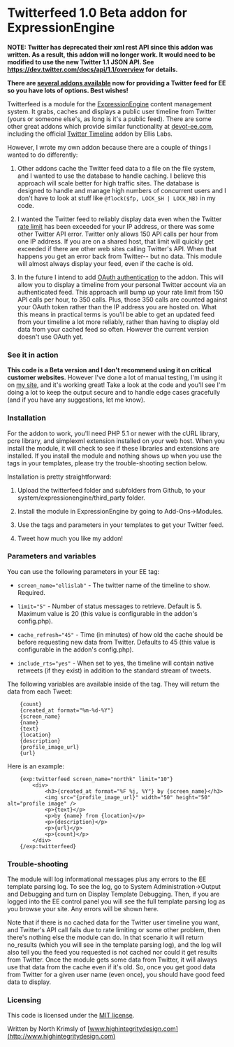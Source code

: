 Twitterfeed 1.0 Beta addon for ExpressionEngine
===============================


**NOTE: Twitter has deprecated their xml rest API since this addon was written. As a result, this addon will no longer work. It would need to be modified to use the new Twitter 1.1 JSON API. See https://dev.twitter.com/docs/api/1.1/overview for details.**

**There are [several addons available](http://devot-ee.com/search/results?keywords=twitter&addon_version_support=ee2) now for providing a Twitter feed for EE so you have lots of options. Best wishes!**

Twitterfeed is a module for the [ExpressionEngine](http://expressionengine.com/) content management system. It grabs, caches and displays a
public user timeline from Twitter (yours or someone else's, as long is it's a public feed). There are some other great addons which provide similar
functionality at [devot-ee.com](http://devot-ee.com/), including the official [Twitter
Timeline](http://expressionengine.com/downloads/details/twitter_timeline/) addon by Ellis Labs.

However, I wrote my own addon because there are a couple of things I wanted to do differently:  

1. Other addons cache the Twitter feed data to a file on the file system, and I wanted to use the database to handle caching. I believe this
approach will scale better for high traffic sites. The database is designed to handle and manage high numbers of concurrent users and I don't
have to look at stuff like `@flock($fp, LOCK_SH | LOCK_NB)` in my code.

2. I wanted the Twitter feed to reliably display data even when the Twitter [rate limit](https://dev.twitter.com/docs/rate-limiting) has been
exceeded for your IP address, or there was some other Twitter API error. Twitter only allows 150 API calls per hour from one IP address. If you
are on a shared host, that limit will quickly get exceeded if there are other web sites calling Twitter's API. When that happens you get an error
back from Twitter-- but no data. This module will almost always display your feed, even if the cache is old.

3. In the future I intend to add [OAuth authentication](https://dev.twitter.com/docs/auth/oauth) to the addon. This will allow you to display a
timeline from your personal Twitter account via an authenticated feed. This approach will bump up your rate limit from 150 API calls per hour, to 350 calls. Plus, those 350 calls are counted against your OAuth token rather than the IP address you are hosted on. What
this means in practical terms is you'll be able to get an updated feed from your timeline a lot more reliably, rather than having to display old data
from your cached feed so often. However the current version doesn't use OAuth yet.


### See it in action
**This code is a Beta version and I don't recommend using it on critical customer websites**. However I've done a lot of manual testing, I'm
using it on [my site](http://www.highintegritydesign.com), and it's working great! Take a look at the code and you'll see I'm doing a lot to keep
the output secure and to handle edge cases gracefully (and if you have any suggestions, let me know).


### Installation
For the addon to work, you'll need PHP 5.1 or newer with the cURL library, pcre library, and simplexml extension installed on your web host. When you
install the module, it will check to see if these libraries and extensions are installed. If you install the module and nothing shows up when you use
the tags in your templates, please try the trouble-shooting section below.

Installation is pretty straightforward:  

1. Upload the twitterfeed folder and subfolders from Github, to your system/expressionengine/third_party folder.

2. Install the module in ExpressionEngine by going to Add-Ons->Modules.

3. Use the tags and parameters in your templates to get your Twitter feed.  

4. Tweet how much you like my addon!  


### Parameters and variables
You can use the following parameters in your EE tag:

*    `screen_name="ellislab"` - The twitter name of the timeline to show. Required.
	
*    `limit="5"` - Number of status messages to retrieve.  Default is 5. Maximum value is 20 (this value is configurable in the addon's config.php).
		  
*    `cache_refresh="45"` - Time (in minutes) of how old the cache should be before requesting new data from Twitter.  Defaults to 45 (this value is configurable in the addon's config.php).
		
*    `include_rts="yes"` - When set to yes, the timeline will contain native retweets (if they exist) in addition to the standard stream of tweets. 

The following variables are available inside of the tag. They will return the data from each Tweet:		

        {count}
        {created_at format="%m-%d-%Y"}
        {screen_name}
        {name}
        {text}
        {location}
        {description}
        {profile_image_url}
        {url}


Here is an example:    
  
  
        {exp:twitterfeed screen_name="northk" limit="10"}  
            <div>  
                <h3>{created_at format="%F %j, %Y"} by {screen_name}</h3>  
                <img src="{profile_image_url}" width="50" height="50" alt="profile image" />  
                <p>{text}</p>  
                <p>by {name} from {location}</p>  
                <p>{description}</p>  
                <p>{url}</p>  
                <p>{count}</p>  
            </div>  
        {/exp:twitterfeed}



### Trouble-shooting
The module will log informational messages plus any errors to the EE template parsing log. To see the log, go to System Administration->Output
and Debugging and turn on Display Template Debugging. Then, if you are logged into the EE control panel you will see the full template parsing
log as you browse your site. Any errors will be shown here.

Note that if there is no cached data for the Twitter user timeline you want, and Twitter's API call fails due to rate limiting or some other problem,
then there's nothing else the module can do. In that scenario it will return no_results (which you will see in the template parsing log), and the log
will also tell you the feed you requested is not cached nor could it get results from Twitter. Once the module gets some data from Twitter, it
will always use that data from the cache even if it's old. So, once you get good data from Twitter for a given user name (even once), you should have good feed data to display.


### Licensing
This code is licensed under the [MIT license](http://www.opensource.org/licenses/mit-license.php).

Written by North Krimsly of [www.highintegritydesign.com](http://www.highintegritydesign.com)
